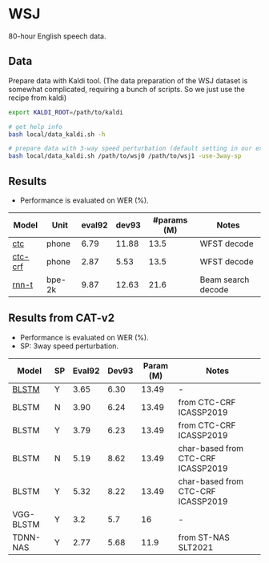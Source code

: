 # WSJ

80-hour English speech data.

## Data

Prepare data with Kaldi tool. (The data preparation of the WSJ dataset is somewhat complicated, requiring a bunch of scripts. So we just use the recipe from kaldi)

```bash
export KALDI_ROOT=/path/to/kaldi

# get help info
bash local/data_kaldi.sh -h

# prepare data with 3-way speed perturbation (default setting in our experiments)
bash local/data_kaldi.sh /path/to/wsj0 /path/to/wsj1 -use-3way-sp
```

## Results

- Performance is evaluated on WER (%).

| Model                            | Unit   | eval92 | dev93 | \#params (M) | Notes              |
| -------------------------------- | ------ | ------ | ----- | ------------ | ------------------ |
| [ctc](exp/asr-ctc-phone)         | phone  | 6.79   | 11.88 | 13.5         | WFST decode        |
| [ctc-crf](exp/asr-ctc-crf-phone) | phone  | 2.87   | 5.53  | 13.5         | WFST decode        |
| [rnn-t](exp/asr-rnnt-bpe)        | bpe-2k | 9.87   | 12.63 | 21.6         | Beam search decode | 

## Results from CAT-v2

- Performance is evaluated on WER (%).
- SP: 3way speed perturbation.

| Model                                                                 | SP   | Eval92 | Dev93 | Param (M) | Notes                              |
| --------------------------------------------------------------------- | ---- | ------ | ----- | --------- | ---------------------------------- |
| [BLSTM](https://github.com/thu-spmi/CAT/tree/master/egs/wsj/exp/demo) | Y    | 3.65   | 6.30  | 13.49     | -                                  |
| BLSTM                                                                 | N    | 3.90   | 6.24  | 13.49     | from CTC-CRF ICASSP2019            |
| BLSTM                                                                 | Y    | 3.79   | 6.23  | 13.49     | from CTC-CRF ICASSP2019            |
| BLSTM                                                                 | N    | 5.19   | 8.62  | 13.49     | char-based from CTC-CRF ICASSP2019 |
| BLSTM                                                                 | Y    | 5.32   | 8.22  | 13.49     | char-based from CTC-CRF ICASSP2019 |
| VGG-BLSTM                                                             | Y    | 3.2    | 5.7   | 16        | -                                  |
| TDNN-NAS                                                              | Y    | 2.77   | 5.68  | 11.9      | from ST-NAS SLT2021                |

